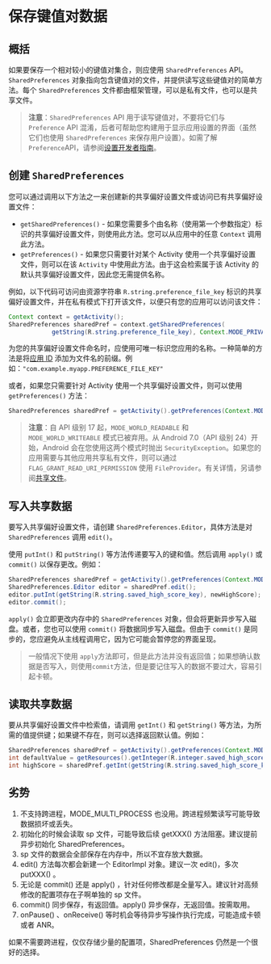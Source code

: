 # 保存键值对数据

## 概括

如果要保存一个相对较小的键值对集合，则应使用 `SharedPreferences` API。`SharedPreferences` 对象指向包含键值对的文件，并提供读写这些键值对的简单方法。每个 `SharedPreferences` 文件都由框架管理，可以是私有文件，也可以是共享文件。

> **注意**：`SharedPreferences` API 用于读写键值对，不要将它们与 `Preference` API 混淆，后者可帮助您构建用于显示应用设置的界面（虽然它们也使用 `SharedPreferences` 来保存用户设置）。如需了解 `Preference`API，请参阅[设置开发者指南](https://developer.android.google.cn/guide/topics/ui/settings)。

## 创建 `SharedPreferences`

您可以通过调用以下方法之一来创建新的共享偏好设置文件或访问已有共享偏好设置文件：

* `getSharedPreferences()` - 如果您需要多个由名称（使用第一个参数指定）标识的共享偏好设置文件，则使用此方法。您可以从应用中的任意 `Context` 调用此方法。
* `getPreferences()` - 如果您只需要针对某个 Activity 使用一个共享偏好设置文件，则可以在该 `Activity` 中使用此方法。由于这会检索属于该 Activity 的默认共享偏好设置文件，因此您无需提供名称。

例如，以下代码可访问由资源字符串 `R.string.preference_file_key` 标识的共享偏好设置文件，并在私有模式下打开该文件，以便只有您的应用可以访问该文件：

``` java
Context context = getActivity();
SharedPreferences sharedPref = context.getSharedPreferences(
            getString(R.string.preference_file_key), Context.MODE_PRIVATE);
```

为您的共享偏好设置文件命名时，应使用可唯一标识您应用的名称。一种简单的方法是将[应用 ID](https://developer.android.google.cn/studio/build/application-id) 添加为文件名的前缀。例如：`"com.example.myapp.PREFERENCE_FILE_KEY"`

或者，如果您只需要针对 Activity 使用一个共享偏好设置文件，则可以使用 `getPreferences()` 方法：

```java
SharedPreferences sharedPref = getActivity().getPreferences(Context.MODE_PRIVATE);
```

> **注意**：自 API 级别 17 起，`MODE_WORLD_READABLE` 和 `MODE_WORLD_WRITEABLE` 模式已被弃用。从 Android 7.0（API 级别 24）开始，Android 会在您使用这两个模式时抛出 `SecurityException`。如果您的应用需要与其他应用共享私有文件，则可以通过 `FLAG_GRANT_READ_URI_PERMISSION` 使用 `FileProvider`。有关详情，另请参阅[共享文件](https://developer.android.google.cn/training/secure-file-sharing)。

## 写入共享数据

要写入共享偏好设置文件，请创建 `SharedPreferences.Editor`，具体方法是对 `SharedPreferences` 调用 `edit()`。

使用 `putInt()` 和 `putString()` 等方法传递要写入的键和值。然后调用 `apply()` 或 `commit()` 以保存更改。例如：

```java
SharedPreferences sharedPref = getActivity().getPreferences(Context.MODE_PRIVATE);
SharedPreferences.Editor editor = sharedPref.edit();
editor.putInt(getString(R.string.saved_high_score_key), newHighScore);
editor.commit();
```

`apply()` 会立即更改内存中的 `SharedPreferences` 对象，但会将更新异步写入磁盘。或者，您也可以使用 `commit()` 将数据同步写入磁盘。但由于 `commit()` 是同步的，您应避免从主线程调用它，因为它可能会暂停您的界面呈现。

> 一般情况下使用 `apply`方法即可，但是此方法并没有返回值；如果想确认数据是否写入，则使用`commit`方法，但是要记住写入的数据不要过大，容易引起卡顿。

## 读取共享数据

要从共享偏好设置文件中检索值，请调用 `getInt()` 和 `getString()` 等方法，为所需的值提供键；如果键不存在，则可以选择返回默认值。例如：

``` java
SharedPreferences sharedPref = getActivity().getPreferences(Context.MODE_PRIVATE);
int defaultValue = getResources().getInteger(R.integer.saved_high_score_default_key);
int highScore = sharedPref.getInt(getString(R.string.saved_high_score_key), defaultValue);
```

## 劣势

1. 不支持跨进程，MODE_MULTI_PROCESS 也没用。跨进程频繁读写可能导致数据损坏或丢失。
1. 初始化的时候会读取 sp 文件，可能导致后续 getXXX() 方法阻塞。建议提前异步初始化     SharedPreferences。
1. sp 文件的数据会全部保存在内存中，所以不宜存放大数据。
1. edit() 方法每次都会新建一个 EditorImpl 对象。建议一次 edit()，多次 putXXX()     。
1. 无论是 commit() 还是 apply() ，针对任何修改都是全量写入。建议针对高频修改的配置项存在子啊单独的     sp 文件。
1. commit() 同步保存，有返回值。apply() 异步保存，无返回值。按需取用。
1. onPause() 、onReceive() 等时机会等待异步写操作执行完成，可能造成卡顿或者     ANR。

如果不需要跨进程，仅仅存储少量的配置项，SharedPreferences 仍然是一个很好的选择。

